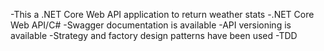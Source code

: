 -This a .NET Core Web API application to return weather stats
-.NET Core Web API/C#
-Swagger documentation is available
-API versioning is available
-Strategy and factory design patterns have been used
-TDD
